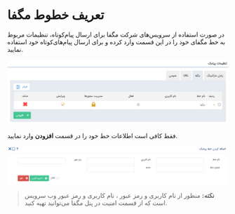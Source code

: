 # تعریف خطوط مگفا



در صورت استفاده از سرویس‌های شرکت مگفا برای ارسال پیام‌کوتاه، تنظیمات مربوط به خط مگفای خود را در این قسمت وارد کرده و برای ارسال پیام‌های‌کوتاه خود استفاده نمایید.

![](magfa1.png)

فقط کافی است اطلاعات خط خود را در قسمت **افزودن** وارد نمایید.

![](magfa2.png)

> **نکته:** منظور از نام کاربری و رمز عبور ، نام کاربری و رمز عبور وب سرویس است که از قسمت امنیت در پنل مگفا می‌توانید تهیه کنید.

